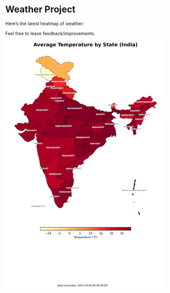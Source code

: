 # Weather Project

Here’s the latest heatmap of weather:

Feel free to leave feedback/improvements.

![India Heatmap](docs/assets/india_heatmap.png?v=FAF9E9)
